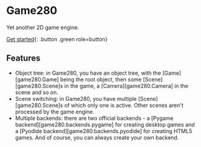 # Game280

Yet another 2D game engine.

[Get started](./getting_started.md){: .button .green role=button}

## Features

- Object tree: in Game280, you have an object tree, with the [Game][game280.Game] being the root object, then some [Scene][game280.Scene]s in the game, a [Camera][game280.Camera] in the scene and so on.
- Scene switching: in Game280, you have multiple [Scene][game280.Scene]s of which only one is active. Other scenes aren't processed by the game engine.
- Multiple backends: there are two official backends - a [Pygame backend][game280.backends.pygame] for creating desktop games and a [Pyodide backend][game280.backends.pyodide] for creating HTML5 games. And of course, you can always create your own backend.
